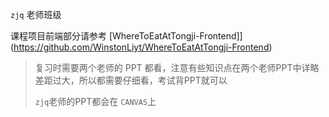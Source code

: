 `zjq` 老师班级

课程项目前端部分请参考 [WhereToEatAtTongji-Frontend]](https://github.com/WinstonLiyt/WhereToEatAtTongji-Frontend)

> 复习时需要两个老师的 PPT 都看，注意有些知识点在两个老师PPT中详略差距过大，所以都需要仔细看，考试背PPT就可以
>
> `zjq`老师的PPT都会在 `CANVAS`上